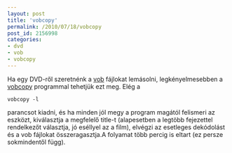 ```yaml
---
layout: post
title: 'vobcopy'
permalink: /2010/07/18/vobcopy
post_id: 2156998
categories: 
- dvd
- vob
- vobcopy
---
```


Ha egy DVD-ről szeretnénk a 
[vob](http://en.wikipedia.org/wiki/VOB) fájlokat lemásolni, legkényelmesebben a 
[vobcopy](http://vobcopy.org/) programmal tehetjük ezt meg. 
Elég a 
```
vobcopy -l
``` 
parancsot kiadni, és ha minden jól megy a program magától felismeri az eszközt, kiválasztja a megfelelő title-t (alapesetben a legtöbb fejezettel rendelkezőt választja, jó eséllyel az a film), elvégzi az esetleges dekódolást és a vob fájlokat összeragasztja.A folyamat több percig is eltart (ez persze sokmindentől függ).